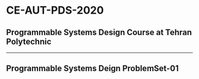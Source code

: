 # CE-AUT-PDS-2020
## Programmable Systems Design Course at Tehran Polytechnic
---

## Programmable Systems Deign ProblemSet-01

